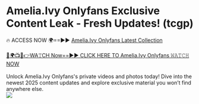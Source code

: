 # Amelia.Ivy Onlyfans Exclusive Content Leak - Fresh Updates! (tcgp)

🔥 ACCESS NOW 🌍==►► <a href="https://tinyurl.com/kvy9nzfs" rel="nofollow">Amelia.Ivy Onlyfans Latest Collection</a>
<br><br>
[🔴🌍📺📱👉WA𝚃CH Now==►► CLICK HERE TO Amelia.Ivy Onlyfans 𝚆𝙰𝚃𝙲𝙷 NOW](https://tinyurl.com/kvy9nzfs)
<br><br>
Unlock Amelia.Ivy Onlyfans's private videos and photos today! Dive into the newest 2025 content updates and explore exclusive material you won’t find anywhere else.
<br>
<a href="https://tinyurl.com/kvy9nzfs" rel="nofollow" data-target="animated-image.originalLink"><img src="https://camo.githubusercontent.com/8a4f000d20f83aca3bf7ec5f350d767afa0574a8a352519fd8cfa583a6f93a33/68747470733a2f2f692e696d6775722e636f6d2f644a486b345a712e676966" data-canonical-src="https://i.imgur.com/dJHk4Zq.gif" style="max-width: 100%; display: inline-block;" data-target="animated-image.originalImage"></a>
<br>
